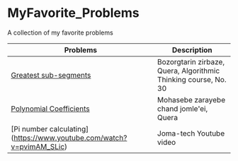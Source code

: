 # MyFavorite_Problems
A collection of my favorite problems 


| Problems | Description |
| ------------- | ------------- |
| [Greatest sub-segments](https://quera.ir/college/3016/chapter/8238/lesson/27724/#page=1)| Bozorgtarin zirbaze, Quera, Algorithmic Thinking course, No. 30 |
| [Polynomial Coefficients](https://quera.ir/problemset/university/633/%D8%B3%D8%A4%D8%A7%D9%84-%D8%AF%D8%A7%D9%86%D8%B4%DA%AF%D8%A7%D9%87-%D8%B5%D9%86%D8%B9%D8%AA%DB%8C-%D8%B4%D8%B1%DB%8C%D9%81-%D9%85%D8%A8%D8%A7%D9%86%DB%8C-%D8%A8%D8%B1%D9%86%D8%A7%D9%85%D9%87%D9%86%D9%88%DB%8C%D8%B3%DB%8C-%D9%BE%D8%A7%DB%8C%DB%8C%D8%B2-%DB%B9%DB%B3-%D9%85%D8%AD%D8%A7%D8%B3%D8%A8%D9%87-%D8%B6%D8%B1%D8%A7%DB%8C%D8%A8-%DA%86%D9%86%D8%AF%D8%AC%D9%85%D9%84%D9%87%D8%A7%DB%8C) | Mohasebe zarayebe chand jomle'ei, Quera |
| [Pi number calculating] (https://www.youtube.com/watch?v=pvimAM_SLic) | Joma-tech Youtube video |

